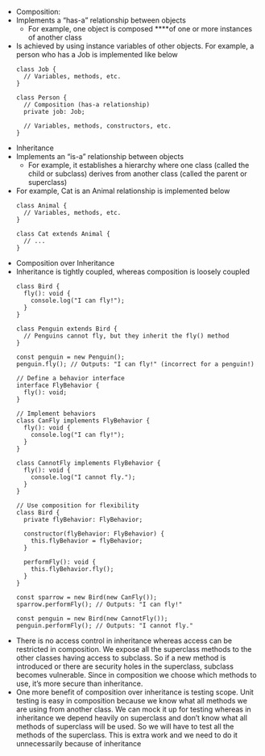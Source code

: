 - Composition:
- Implements a “has-a” relationship between objects
  - For example, one object is composed \*\*\*\*of one or more instances of another class
- Is achieved by using instance variables of other objects. For example, a person who has a Job is implemented like below
  ```tsx
  class Job {
    // Variables, methods, etc.
  }

  class Person {
    // Composition (has-a relationship)
    private job: Job;

    // Variables, methods, constructors, etc.
  }
  ```
- Inheritance
- Implements an “is-a” relationship between objects
  - For example, it establishes a hierarchy where one class (called the child or subclass) derives from another class (called the parent or superclass)
- For example, Cat is an Animal relationship is implemented below
  ```tsx
  class Animal {
    // Variables, methods, etc.
  }

  class Cat extends Animal {
    // ...
  }
  ```
- Composition over Inheritance
- Inheritance is tightly coupled, whereas composition is loosely coupled
  ```tsx
  class Bird {
    fly(): void {
      console.log("I can fly!");
    }
  }

  class Penguin extends Bird {
    // Penguins cannot fly, but they inherit the fly() method
  }

  const penguin = new Penguin();
  penguin.fly(); // Outputs: "I can fly!" (incorrect for a penguin!)
  ```
  ```tsx
  // Define a behavior interface
  interface FlyBehavior {
    fly(): void;
  }

  // Implement behaviors
  class CanFly implements FlyBehavior {
    fly(): void {
      console.log("I can fly!");
    }
  }

  class CannotFly implements FlyBehavior {
    fly(): void {
      console.log("I cannot fly.");
    }
  }

  // Use composition for flexibility
  class Bird {
    private flyBehavior: FlyBehavior;

    constructor(flyBehavior: FlyBehavior) {
      this.flyBehavior = flyBehavior;
    }

    performFly(): void {
      this.flyBehavior.fly();
    }
  }

  const sparrow = new Bird(new CanFly());
  sparrow.performFly(); // Outputs: "I can fly!"

  const penguin = new Bird(new CannotFly());
  penguin.performFly(); // Outputs: "I cannot fly."
  ```
- There is no access control in inheritance whereas access can be restricted in composition. We expose all the superclass methods to the other classes having access to subclass. So if a new method is introduced or there are security holes in the superclass, subclass becomes vulnerable. Since in composition we choose which methods to use, it’s more secure than inheritance.
- One more benefit of composition over inheritance is testing scope. Unit testing is easy in composition because we know what all methods we are using from another class. We can mock it up for testing whereas in inheritance we depend heavily on superclass and don’t know what all methods of superclass will be used. So we will have to test all the methods of the superclass. This is extra work and we need to do it unnecessarily because of inheritance
